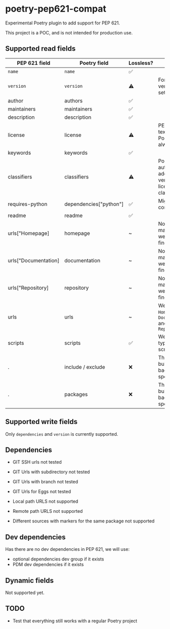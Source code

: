 # poetry-pep621-compat

Experimental Poetry plugin to add support for PEP 621.

This project is a POC, and is not intended for production use.

## Supported read fields

| PEP 621 field | Poetry field | Lossless? |Notes |
| --- | --- | --- | --- |
| `name` | `name` | ✅ | |
| `version` | `version` | ⚠️ | For dynamic versions, we set `0.0.0` |
| author | authors | ✅ | |
| maintainers | maintainers | ✅ | |
| description | description | ✅ | |
| license | license | ⚠️ | PEP621 has text or file, Poetry is always text |
| keywords | keywords | ✅ | |
| classifiers | classifiers | ⚠️ | Poetry will automatically add Python version and license classifiers. |
| requires-python | dependencies["python"] | ✅ | Might need to convert. |
| readme | readme | ✅ | |
| urls["Homepage] | homepage | ~ | No 1:1 mapping, but we usually find it in `urls` |
| urls["Documentation] | documentation | ~ | No 1:1 mapping, but we usually find it in `urls` |
| urls["Repository] | repository | ~ | No 1:1 mapping, but we usually find it in `urls` |
| urls | urls | ~ | We removed `Homepage`, `Documentation` and `Repository` |
| scripts | scripts | ✅ | We ignore type of scripts |
| . | include / exclude | ❌ | This is a build-backend specification |
| . | packages | ❌ | This is a build-backend specification |

## Supported write fields

Only `dependencies` and `version` is currently supported.

## Dependencies

- GIT SSH urls not tested
- GIT Urls with subdirectory not tested
- GIT Urls with branch not tested
- GIT Urls for Eggs not tested

- Local path URLS not supported
- Remote path URLS not supported

- Different sources with markers for the same package not supported

## Dev dependencies

Has there are no dev dependencies in PEP 621, we will use:
- optional dependencies dev group if it exists
- PDM dev dependencies if it exists

## Dynamic fields

Not supported yet.


## TODO

- Test that everything still works with a regular Poetry project
